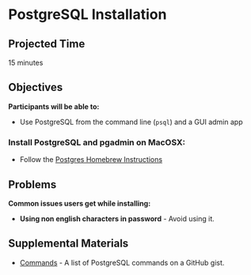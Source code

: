 # PostgreSQL Installation

## Projected Time

15 minutes

## Objectives

**Participants will be able to:**

- Use PostgreSQL from the command line (`psql`) and a GUI admin app



### Install PostgreSQL and pgadmin on MacOSX:

- Follow the [Postgres Homebrew Instructions](https://wiki.postgresql.org/wiki/Homebrew)


## Problems

**Common issues users get while installing:**
* **Using non english characters in password** - Avoid using it.

## Supplemental Materials
- [Commands](https://gist.github.com/Kartones/dd3ff5ec5ea238d4c546) - A list of PostgreSQL commands on a GitHub gist.
